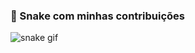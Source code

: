 ### 🐍 Snake com minhas contribuições

![snake gif](https://ruigabriel1.github.io/github-snake/dist/tech-snake.gif)
